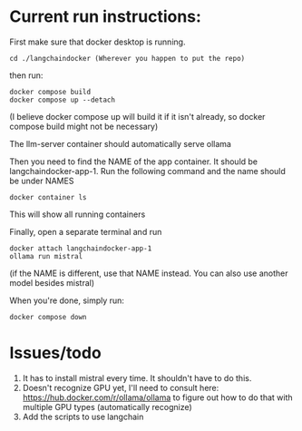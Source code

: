 # Current run instructions:
First make sure that docker desktop is running.

```
cd ./langchaindocker (Wherever you happen to put the repo)
```

then run:
```
docker compose build
docker compose up --detach
````
(I believe docker compose up will build it if it isn't already, so docker compose  build might not be necessary)

The llm-server container should automatically serve ollama

Then you need to find the NAME of the app container. It should be langchaindocker-app-1. Run the following command and the name should be under NAMES

```
docker container ls
```
This will show all running containers

Finally, open a separate terminal and run
```
docker attach langchaindocker-app-1
ollama run mistral
```
(if the NAME is different, use that NAME instead. You can also use another model besides mistral)

When you're done, simply run:
```
docker compose down
```

# Issues/todo
1. It has to install mistral every time. It shouldn't have to do this.
2. Doesn't recognize GPU yet, I'll need to consult here: https://hub.docker.com/r/ollama/ollama to figure out how to do that with multiple GPU types (automatically recognize)
3. Add the scripts to use langchain